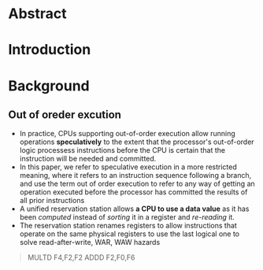 # Abstract

# Introduction

# Background

## Out of oreder excution
* In practice, CPUs supporting out-of-order execution allow running operations **speculatively** to the extent that the processor's out-of-order logic processess instructions before the CPU is certain that the instruction will be needed and committed.
* In this paper, we refer to speculative execution in a more restricted meaning, where it refers to an instruction sequence following a branch, and use the term out of order execution to refer to any way of getting an operation executed before the processor has committed the results of all prior instructions
* A unified reservation station allows **a CPU to use a data value** as it has been *computed* instead of *sorting* it in a register and *re-reading* it.
* The reservation station renames registers to allow instructions that operate on the same physical registers to use the last logical one to solve read-after-write, WAR, WAW hazards 
> MULTD F4,F2,F2
> ADDD F2,F0,F6
